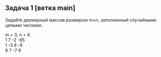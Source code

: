 ## Задача 1 [ветка main]

Задайте двумерный массив размером m×n, заполненный случайными целыми числами.

m = 3, n = 4.  
1 7 -2 -85  
1 -3 8 -9  
8 7 -7 9